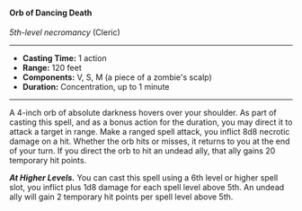 #### Orb of Dancing Death
*5th-level necromancy* (Cleric)
___
- **Casting Time:** 1 action
- **Range:** 120 feet
- **Components:** V, S, M (a piece of a zombie's scalp)
- **Duration:** Concentration, up to 1 minute
---
A 4-inch orb of absolute darkness hovers over your
shoulder. As part of casting this spell, and as a
bonus action for the duration, you may direct it to
attack a target in range. Make a ranged spell attack,
you inflict 8d8 necrotic damage on a hit. Whether
the orb hits or misses, it returns to you at the end of
your turn.
If you direct the orb to hit an undead ally, that
ally gains 20 temporary hit points.

***At Higher Levels.***  You can cast this spell using a
6th level or higher spell slot, you inflict plus 1d8
damage for each spell level above 5th. An undead
ally will gain 2 temporary hit points per spell level
above 5th.
